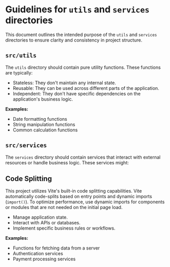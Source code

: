 # Guidelines for `utils` and `services` directories

This document outlines the intended purpose of the `utils` and `services` directories to ensure clarity and consistency in project structure.

## `src/utils`

The `utils` directory should contain pure utility functions. These functions are typically:

*   Stateless: They don't maintain any internal state.
*   Reusable: They can be used across different parts of the application.
*   Independent: They don't have specific dependencies on the application's business logic.

**Examples:**

*   Date formatting functions
*   String manipulation functions
*   Common calculation functions

## `src/services`

The `services` directory should contain services that interact with external resources or handle business logic. These services might:

## Code Splitting

This project utilizes Vite's built-in code splitting capabilities. Vite automatically code-splits based on entry points and dynamic imports (`import()`). To optimize performance, use dynamic imports for components or modules that are not needed on the initial page load.

*   Manage application state.
*   Interact with APIs or databases.
*   Implement specific business rules or workflows.

**Examples:**

*   Functions for fetching data from a server
*   Authentication services
*   Payment processing services